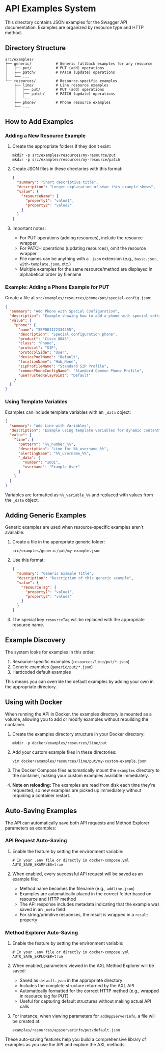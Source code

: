 # API Examples System

This directory contains JSON examples for the Swagger API documentation. Examples are organized by resource type and HTTP method.

## Directory Structure

```
src/examples/
├── generic/           # Generic fallback examples for any resource
│   ├── put/           # PUT (add) operations
│   ├── patch/         # PATCH (update) operations
│   └── ...
└── resources/         # Resource-specific examples
    ├── line/          # Line resource examples
    │   ├── put/       # PUT (add) operations
    │   ├── patch/     # PATCH (update) operations
    │   └── ...
    ├── phone/         # Phone resource examples
    └── ...
```

## How to Add Examples

### Adding a New Resource Example

1. Create the appropriate folders if they don't exist:
   ```
   mkdir -p src/examples/resources/my-resource/put
   mkdir -p src/examples/resources/my-resource/patch
   ```

2. Create JSON files in these directories with this format:
   ```json
   {
     "summary": "Short descriptive title",
     "description": "Longer explanation of what this example shows",
     "value": {
       "resourceName": {
         "property1": "value1",
         "property2": "value2"
       }
     }
   }
   ```

3. Important notes:
   - For PUT operations (adding resources), include the resource wrapper
   - For PATCH operations (updating resources), omit the resource wrapper
   - File names can be anything with a `.json` extension (e.g., `basic.json`, `with-template.json`, etc.)
   - Multiple examples for the same resource/method are displayed in alphabetical order by filename

### Example: Adding a Phone Example for PUT

Create a file at `src/examples/resources/phone/put/special-config.json`:

```json
{
  "summary": "Add Phone with Special Configuration",
  "description": "Example showing how to add a phone with special settings",
  "value": {
    "phone": {
      "name": "SEP001122334455",
      "description": "Special configuration phone",
      "product": "Cisco 8845",
      "class": "Phone",
      "protocol": "SIP",
      "protocolSide": "User",
      "devicePoolName": "Default",
      "locationName": "Hub_None",
      "sipProfileName": "Standard SIP Profile",
      "commonPhoneConfigName": "Standard Common Phone Profile",
      "useTrustedRelayPoint": "Default"
    }
  }
}
```

### Using Template Variables

Examples can include template variables with an `_data` object:

```json
{
  "summary": "Add Line with Variables",
  "description": "Example using template variables for dynamic content",
  "value": {
    "line": {
      "pattern": "%%_number_%%",
      "description": "Line for %%_username_%%",
      "alertingName": "%%_username_%%",
      "_data": {
        "number": "1001",
        "username": "Example User"
      }
    }
  }
}
```

Variables are formatted as `%%_variable_%%` and replaced with values from the `_data` object.

## Adding Generic Examples

Generic examples are used when resource-specific examples aren't available:

1. Create a file in the appropriate generic folder:
   ```
   src/examples/generic/put/my-example.json
   ```

2. Use this format:
   ```json
   {
     "summary": "Generic Example Title",
     "description": "Description of this generic example",
     "value": {
       "resourceTag": {
         "property1": "value1",
         "property2": "value2"
       }
     }
   }
   ```

3. The special key `resourceTag` will be replaced with the appropriate resource name.

## Example Discovery

The system looks for examples in this order:
1. Resource-specific examples (`resources/line/put/*.json`)
2. Generic examples (`generic/put/*.json`)
3. Hardcoded default examples

This means you can override the default examples by adding your own in the appropriate directory.

## Using with Docker

When running the API in Docker, the examples directory is mounted as a volume, allowing you to add or modify examples without rebuilding the container.

1. Create the examples directory structure in your Docker directory:
   ```
   mkdir -p docker/examples/resources/line/put
   ```

2. Add your custom example files in these directories:
   ```
   vim docker/examples/resources/line/put/my-custom-example.json
   ```

3. The Docker Compose files automatically mount the `examples` directory to the container, making your custom examples available immediately.

4. **Note on reloading:** The examples are read from disk each time they're requested, so new examples are picked up immediately without requiring a container restart.

## Auto-Saving Examples

The API can automatically save both API requests and Method Explorer parameters as examples:

### API Request Auto-Saving

1. Enable the feature by setting the environment variable:
   ```
   # In your .env file or directly in docker-compose.yml
   AUTO_SAVE_EXAMPLES=true
   ```

2. When enabled, every successful API request will be saved as an example file:
   - Method name becomes the filename (e.g., `addline.json`)
   - Examples are automatically placed in the correct folder based on resource and HTTP method
   - The API response includes metadata indicating that the example was saved in an `_meta` field
   - For string/primitive responses, the result is wrapped in a `result` property

### Method Explorer Auto-Saving

1. Enable the feature by setting the environment variable:
   ```
   # In your .env file or directly in docker-compose.yml
   AUTO_SAVE_EXPLORER=true
   ```

2. When enabled, parameters viewed in the AXL Method Explorer will be saved:
   - Saved as `default.json` in the appropriate directory
   - Includes the complete structure returned by the AXL API
   - Automatically formatted for the correct HTTP method (e.g., wrapped in resource tag for PUT)
   - Useful for capturing default structures without making actual API calls

3. For instance, when viewing parameters for `addAppServerInfo`, a file will be created at:
   ```
   examples/resources/appserverinfo/put/default.json
   ```

These auto-saving features help you build a comprehensive library of examples as you use the API and explore the AXL methods.